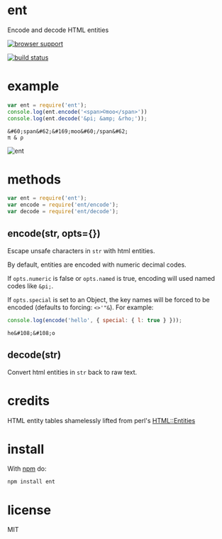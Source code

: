 # entEncode and decode HTML entities[![browser support](http://ci.testling.com/substack/node-ent.png)](http://ci.testling.com/substack/node-ent)[![build status](https://secure.travis-ci.org/substack/node-ent.png)](http://travis-ci.org/substack/node-ent)# example``` jsvar ent = require('ent');console.log(ent.encode('<span>©moo</span>'))console.log(ent.decode('&pi; &amp; &rho;'));``````&#60;span&#62;&#169;moo&#60;/span&#62;π & ρ```![ent](http://substack.net/images/ent.png)# methods``` jsvar ent = require('ent');var encode = require('ent/encode');var decode = require('ent/decode');```## encode(str, opts={})Escape unsafe characters in `str` with html entities.By default, entities are encoded with numeric decimal codes.If `opts.numeric` is false or `opts.named` is true, encoding will used namedcodes like `&pi;`.If `opts.special` is set to an Object, the key names will be forcedto be encoded (defaults to forcing: `<>'"&`). For example:``` jsconsole.log(encode('hello', { special: { l: true } }));``````he&#108;&#108;o```## decode(str)Convert html entities in `str` back to raw text.# creditsHTML entity tables shamelessly lifted from perl's[HTML::Entities](http://cpansearch.perl.org/src/GAAS/HTML-Parser-3.68/lib/HTML/Entities.pm)# installWith [npm](https://npmjs.org) do:```npm install ent```# licenseMIT